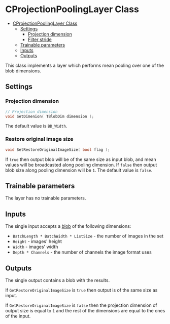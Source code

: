 # CProjectionPoolingLayer Class

<!-- TOC -->

- [CProjectionPoolingLayer Class](#cprojectionpoolinglayer-class)
    - [Settings](#settings)
        - [Projection dimension](#projection-dimension)
        - [Filter stride](#restore-original-image-size)
    - [Trainable parameters](#trainable-parameters)
    - [Inputs](#inputs)
    - [Outputs](#Outputs)

<!-- /TOC -->

This class implements a layer which performs mean pooling over one of the blob dimensions.

## Settings

### Projection dimension

```c++
// Projection dimension
void SetDimenion( TBlobDim dimension );
```

The default value is `BD_Width`.

### Restore original image size

```c++
void SetRestoreOriginalImageSize( bool flag );
```

If `true` then output blob will be of the same size as input blob, and mean values will be broadcasted along pooling dimension.
If `false` then output blob size along pooling dimension will be `1`.
The default value is `false`.

## Trainable parameters

The layer has no trainable parameters.

## Inputs

The single input accepts a [blob](../DnnBlob.md) of the following dimensions:

- `BatchLength * BatchWidth * ListSize` - the number of images in the set
- `Height` - images' height
- `Width` - images' width
- `Depth * Channels` - the number of channels the image format uses

## Outputs

The single output contains a blob with the results.

If `GetRestoreOriginalImageSize` is `true` then output is of the same size as input.

If `GetRestoreOriginalImageSize` is `false` then the projection dimension of output size is equal to `1` and the rest of the dimensions are equal to the ones of the input.
